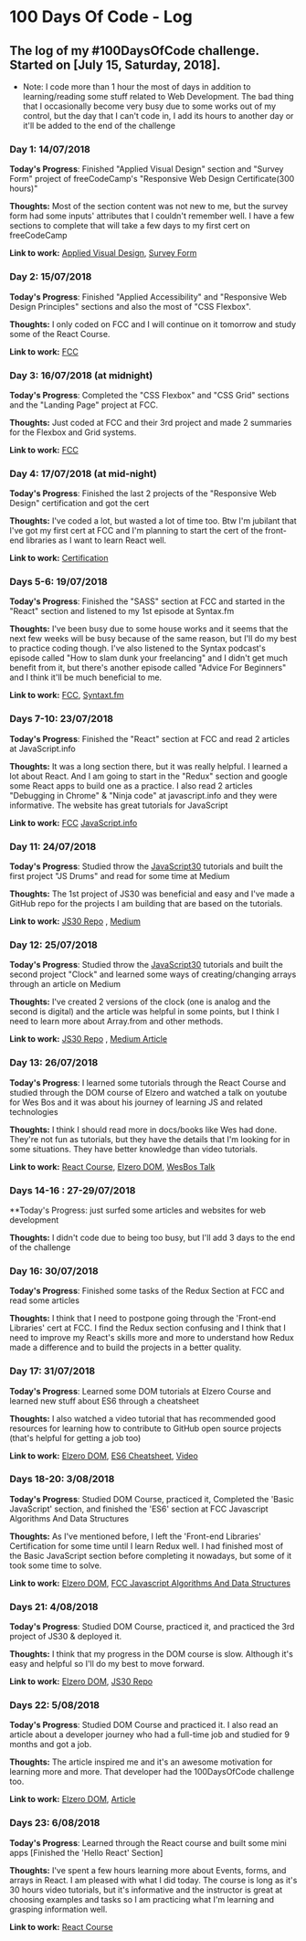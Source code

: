 # 100 Days Of Code - Log

## The log of my #100DaysOfCode challenge. Started on [July 15, Saturday, 2018].

* Note: I code more than 1 hour the most of days in addition to learning/reading some stuff related to Web Development. The bad thing that I occasionally become very busy due to some works out of my control, but the day that I can't code in, I add its hours to another day or it'll be added to the end of the challenge

### Day 1: 14/07/2018

**Today's Progress**: Finished "Applied Visual Design" section and "Survey Form" project of freeCodeCamp's "Responsive Web Design Certificate(300 hours)"

**Thoughts:** Most of the section content was not new to me, but the survey form had some inputs' attributes that I couldn't remember well. I have a few sections to complete that will take a few days to my first cert on freeCodeCamp

**Link to work:** [Applied Visual Design](https://learn.freecodecamp.org/responsive-web-design/applied-visual-design), [Survey Form](https://codepen.io/Lartwel/pen/yqeLoB)



### Day 2: 15/07/2018

**Today's Progress**:  Finished "Applied Accessibility" and "Responsive Web Design Principles" sections and also the most of "CSS Flexbox".

**Thoughts:** I only coded on FCC and I will continue on it tomorrow and study some of the React Course.

**Link to work:** [FCC](https://learn.freecodecamp.org/)



### Day 3: 16/07/2018 (at midnight) 

**Today's Progress**:  Completed the "CSS Flexbox" and "CSS Grid" sections and the "Landing Page" project at FCC.

**Thoughts:** Just coded at FCC and their 3rd project and made 2 summaries for the Flexbox and Grid systems.

**Link to work:** [FCC](https://learn.freecodecamp.org/)



### Day 4: 17/07/2018 (at mid-night) 

**Today's Progress**:  Finished the last 2 projects of the "Responsive Web Design" certification and got the cert

**Thoughts:** I've coded a lot, but wasted a lot of time too. Btw I'm jubilant that I've got my first cert at FCC and I'm planning to start the cert of the front-end libraries as I want to learn React well.

**Link to work:** [Certification](https://www.freecodecamp.org/certification/lartwel/responsive-web-design)



### Days 5-6: 19/07/2018

**Today's Progress**:  Finished the "SASS" section at FCC and started in the "React" section and listened to my 1st episode at Syntax.fm

**Thoughts:** I've been busy due to some house works and it seems that the next few weeks will be busy because of the same reason, but I'll do my best to practice coding though. I've also listened to the Syntax podcast's episode called "How to slam dunk your freelancing" and I didn't get much benefit from it, but there's another episode called "Advice For Beginners" and I think it'll be much beneficial to me.

**Link to work:** [FCC](https://www.freecodecamp.org/), [Syntaxt.fm](https://syntax.fm)



### Days 7-10: 23/07/2018

**Today's Progress**:  Finished the "React" section at FCC and read 2 articles at JavaScript.info

**Thoughts:** It was a long section there, but it was really helpful. I learned a lot about React. And I am going to start in the "Redux" section and google some React apps to build one as a practice. I also read 2 articles "Debugging in Chrome" & "Ninja code" at javascript.info and they were informative. The website has great tutorials for JavaScript

**Link to work:** [FCC](https://www.freecodecamp.org/)   [JavaScript.info](http://javascript.info/)



### Day 11: 24/07/2018 

**Today's Progress**:  Studied throw the [JavaScript30](https://javascript30.com) tutorials and built the first project "JS Drums" and read for some time at Medium

**Thoughts:** The 1st project of JS30 was beneficial and easy and I've made a GitHub repo for the projects I am building that are based on the tutorials.

**Link to work:** [JS30 Repo](https://github.com/Lartwel/JavaScript30) , [Medium](https://medium.com/)



### Day 12: 25/07/2018 

**Today's Progress**:  Studied throw the [JavaScript30](https://javascript30.com) tutorials and built the second project "Clock" and learned some ways of creating/changing arrays through an article on Medium

**Thoughts:** I've created 2 versions of the clock (one is analog and the second is digital) and the article was helpful in some points, but I think I need to learn more about Array.from and other methods. 

**Link to work:** [JS30 Repo](https://github.com/Lartwel/JavaScript30) , [Medium Article](https://medium.freecodecamp.org/https-medium-com-gladchinda-hacks-for-creating-javascript-arrays-a1b80cb372b)



### Day 13: 26/07/2018 

**Today's Progress**:  I learned some tutorials through the React Course and studied through the DOM course of Elzero and watched a talk on youtube for Wes Bos and it was about his journey of learning JS and related technologies

**Thoughts:** I think I should read more in docs/books like Wes had done. They're not fun as tutorials, but they have the details that I'm looking for in some situations. They have better knowledge than video tutorials.

**Link to work:** [React Course](https://www.udemy.com/react-2nd-edition),   [Elzero DOM](https://www.youtube.com/playlist?list=PLDoPjvoNmBAxx97QDMOCpzxbu1ZHJ4i7i&playnext=1&index=1),  [WesBos Talk](https://www.youtube.com/watch?v=klItciDmQFw)



### Days 14-16 : 27-29/07/2018

**Today's Progress: just surfed some articles and websites for web development

**Thoughts:** I didn't code due to being too busy, but I'll add 3 days to the end of the challenge



### Day 16: 30/07/2018 

**Today's Progress**:  Finished some tasks of the Redux Section at FCC and read some articles

**Thoughts:** I think that I need to postpone going through the 'Front-end Libraries' cert at FCC. I find the Redux section confusing and I think that I need to improve my React's skills more and more to understand how Redux made a difference and to build the projects in a better quality.



### Day 17: 31/07/2018 

**Today's Progress**:  Learned some DOM tutorials at Elzero Course and learned new stuff about ES6 through a cheatsheet

**Thoughts:** I also watched a video tutorial that has recommended good resources for learning how to contribute to GitHub open source projects (that's helpful for getting a job too)

**Link to work:** [Elzero DOM](https://www.youtube.com/playlist?list=PLDoPjvoNmBAxx97QDMOCpzxbu1ZHJ4i7i&playnext=1&index=1),   [ES6 Cheatsheet](https://devhints.io/es6),   [Video](https://www.youtube.com/watch?v=0GBY2rXRRb4)


### Days 18-20: 3/08/2018 

**Today's Progress**:  Studied DOM Course, practiced it, Completed the 'Basic JavaScript' section, and finished the 'ES6' section at FCC Javascript Algorithms And Data Structures

**Thoughts:** As I've mentioned before, I left the 'Front-end Libraries' Certification for some time until I learn Redux well. I had finished most of the Basic JavaScript section before completing it nowadays, but some of it took some time to solve. 

**Link to work:** [Elzero DOM](https://www.youtube.com/playlist?list=PLDoPjvoNmBAxx97QDMOCpzxbu1ZHJ4i7i&playnext=1&index=1),  [FCC Javascript Algorithms And Data Structures](https://learn.freecodecamp.org/javascript-algorithms-and-data-structures/basic-javascript)


### Days 21: 4/08/2018 

**Today's Progress**:  Studied DOM Course, practiced it, and practiced the 3rd project of JS30 & deployed it.

**Thoughts:** I think that my progress in the DOM course is slow. Although it's easy and helpful so I'll do my best to move forward.

**Link to work:** [Elzero DOM](https://www.youtube.com/playlist?list=PLDoPjvoNmBAxx97QDMOCpzxbu1ZHJ4i7i&playnext=1&index=1),  [JS30 Repo](https://github.com/Lartwel/JavaScript30)



### Days 22: 5/08/2018 

**Today's Progress**:  Studied DOM Course and practiced it. I also read an article about a developer journey who had a full-time job and studied for 9 months and got a job.

**Thoughts:** The article inspired me and it's an awesome motivation for learning more and more. That developer had the 100DaysOfCode challenge too.

**Link to work:** [Elzero DOM](https://www.youtube.com/playlist?list=PLDoPjvoNmBAxx97QDMOCpzxbu1ZHJ4i7i&playnext=1&index=1),  [Article](https://medium.freecodecamp.org/how-i-went-from-newbie-to-software-engineer-in-9-months-while-working-full-time-460bd8485847)



### Days 23: 6/08/2018 

**Today's Progress**: Learned through the React course and built some mini apps [Finished the 'Hello React' Section]

**Thoughts:** I've spent a few hours learning more about Events, forms, and arrays in React. I am pleased with what I did today. The course is long as it's 30 hours video tutorials, but it's informative and the instructor is great at choosing examples and tasks so I am practicing what I'm learning and grasping information well.

**Link to work:**  [React Course](https://www.udemy.com/react-2nd-edition)




